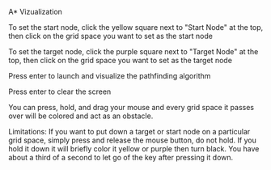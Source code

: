A* Vizualization

To set the start node, click the yellow square next to "Start Node" at the top, then click on the grid space you want to set as the start node

To set the target node, click the purple square next to "Target Node" at the top, then click on the grid space you want to set as the target node

Press enter to launch and visualize the pathfinding algorithm

Press enter to clear the screen

You can press, hold, and drag your mouse and every grid space it passes over will be colored and act as an obstacle.

Limitations: If you want to put down a target or start node on a particular grid space, simply press and release the mouse button, do not hold. If you hold it down it will briefly color it yellow or purple then turn black. You have about a third of a second to let go of the key after pressing it down.